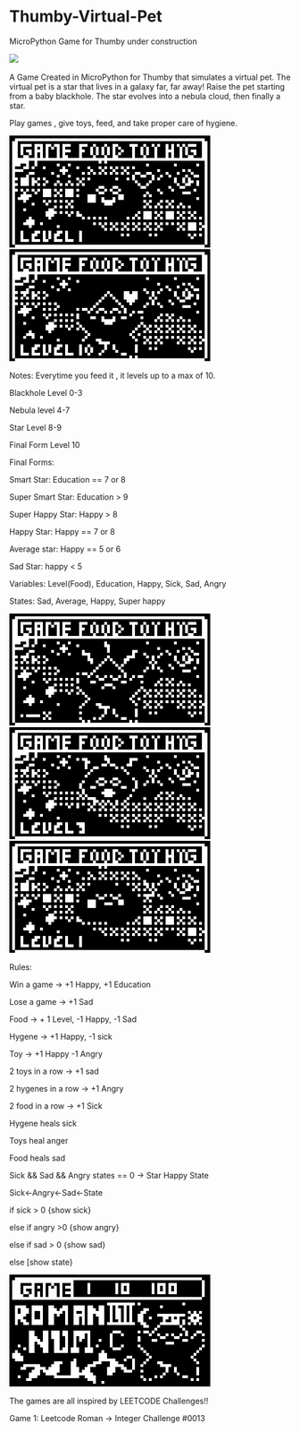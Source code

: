 # Thumby-Virtual-Pet
MicroPython Game for Thumby
under construction

<img src="https://github.com/SarahBass/Thumby-Virtual-Pet/t/blob/main/Animated%20gifs/Untitled%205.png">

A Game Created in MicroPython for Thumby that simulates a virtual pet. The virtual pet is a star that lives in a galaxy far, far away! Raise the pet starting from a baby blackhole. The star evolves into a nebula cloud, then finally a star.

Play games , give toys, feed, and take proper care of hygiene. 

<img src="https://github.com/SarahBass/Thumby-Virtual-Pet/blob/main/Animated%20gifs/Untitled%202%202%202%205.png">

<img src="https://github.com/SarahBass/Thumby-Virtual-Pet/blob/main/Animated%20gifs/Untitled%202%203%203.png">


Notes:
Everytime you feed it , it levels up to a max of 10.

Blackhole Level 0-3

Nebula level 4-7

Star Level 8-9

Final Form Level 10

Final Forms:

Smart Star: Education == 7 or 8 

Super Smart Star: Education > 9 

Super Happy Star: Happy > 8

Happy Star: Happy == 7 or 8 

Average star: Happy == 5 or 6

Sad Star: happy < 5

Variables: Level(Food), Education, Happy, Sick, Sad, Angry

States: Sad, Average, Happy, Super happy

<img src="https://github.com/SarahBass/Thumby-Virtual-Pet/blob/main/Animated%20gifs/Untitled%202%205.png">

<img src="https://github.com/SarahBass/Thumby-Virtual-Pet/blob/main/Animated%20gifs/Untitled%202%202%207.png">

<img src="https://github.com/SarahBass/Thumby-Virtual-Pet/blob/main/Animated%20gifs/Untitled%202%202%206.png">

Rules: 

Win a game -> +1 Happy, +1 Education

Lose a game -> +1 Sad 

Food -> + 1 Level, -1 Happy, -1 Sad

Hygene -> +1 Happy, -1 sick

Toy -> +1 Happy -1 Angry

2 toys in a row ->  +1 sad

2 hygenes in a row -> +1 Angry

2 food in a row -> +1 Sick

Hygene heals sick

Toys heal anger

Food heals sad



Sick && Sad && Angry states == 0 -> Star Happy State

Sick<-Angry<-Sad<-State

if sick > 0 {show sick}

else if angry >0 {show angry}

else if sad > 0 {show sad}

else [show state}

<img src="https://github.com/SarahBass/Thumby-Virtual-Pet/blob/main/Animated%20gifs/Untitled%206.png">

The games are all inspired by LEETCODE Challenges!!

Game 1: Leetcode Roman -> Integer Challenge #0013


